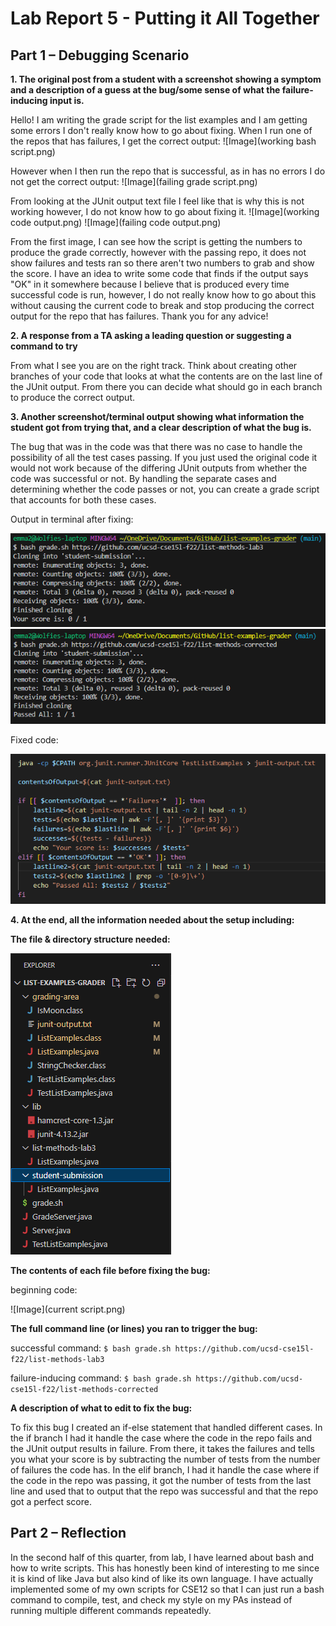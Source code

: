 # Lab Report 5 - Putting it All Together

## Part 1 – Debugging Scenario

**1. The original post from a student with a screenshot showing a symptom and a description of a guess at the bug/some
   sense of what the failure-inducing input is.**

   Hello! I am writing the grade script for the list examples and I am getting some errors I don't really know how to go about fixing.
   When I run one of the repos that has failures, I get the correct output: ![Image](working bash script.png)

   However when I then run the repo that is successful, as in has no errors I do not get the correct output: ![Image](failing grade script.png)

   From looking at the JUnit output text file I feel like that is why this is not working however, I do not know how to go about fixing it.
   ![Image](working code output.png) ![Image](failing code output.png)

   From the first image, I can see how the script is getting the numbers to produce the grade correctly, however with the passing repo, it does not
   show failures and tests ran so there aren't two numbers to grab and show the score. I have an idea to write some code that finds if the output
   says "OK" in it somewhere because I believe that is produced every time successful code is run, however, I do not really know how to go about
   this without causing the current code to break and stop producing the correct output for the repo that has failures. Thank you for any advice!
   
**2. A response from a TA asking a leading question or suggesting a command to try**

From what I see you are on the right track. Think about creating other branches of your code that looks at what the contents are on the last line of the JUnit output. From there you can decide what should go in each branch to produce the correct output.

**3. Another screenshot/terminal output showing what information the student got from trying that, and a clear description of what the bug is.**

The bug that was in the code was that there was no case to handle the possibility of all the test cases passing. If you just used the original code it would not work because of the differing JUnit outputs from whether the code was successful or not. By handling the separate cases and determining whether the code passes or not, you can create a grade script that accounts for both these cases.

Output in terminal after fixing: 

![Image](still-passing-script.png) ![Image](now-passing-script.png)

Fixed code: 

![Image](fixed-code.png)

**4. At the end, all the information needed about the setup including:**

**The file & directory structure needed:** 

![Image](directories+files.png)

**The contents of each file before fixing the bug:**

beginning code: 

![Image](current script.png)

**The full command line (or lines) you ran to trigger the bug:**

successful command: `$ bash grade.sh https://github.com/ucsd-cse15l-f22/list-methods-lab3`

failure-inducing command: `$ bash grade.sh https://github.com/ucsd-cse15l-f22/list-methods-corrected`

**A description of what to edit to fix the bug:**

To fix this bug I created an if-else statement that handled different cases. In the if branch I had it handle the case where the code in the repo fails and the JUnit output results in failure. From there, it takes the failures and tells you what your score is by subtracting the number of tests from the number of failures the code has. In the elif branch, I had it handle the case where if the code in the repo was passing, it got the number of tests from the last line and used that to output that the repo was successful and that the repo got a perfect score. 


## Part 2 – Reflection
In the second half of this quarter, from lab, I have learned about bash and how to write scripts. This has honestly been kind of interesting to me since it is kind of like Java but also kind of like its own language. I have actually implemented some of my own scripts for CSE12 so that I can just run a bash command to compile, test, and check my style on my PAs instead of running multiple different commands repeatedly. 

